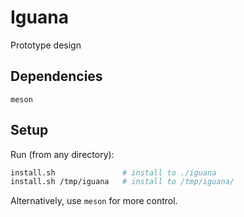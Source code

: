 # Iguana

Prototype design

## Dependencies
```
meson
```

## Setup
Run (from any directory):
```bash
install.sh               # install to ./iguana
install.sh /tmp/iguana   # install to /tmp/iguana/
```
Alternatively, use `meson` for more control.
